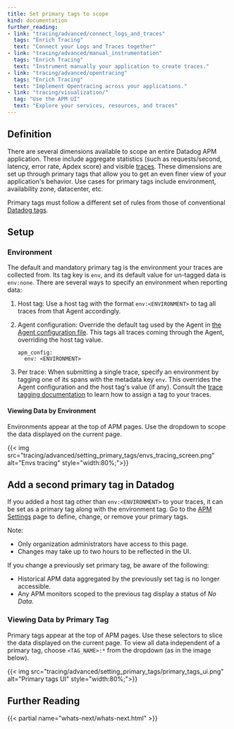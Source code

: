 ```yaml
---
title: Set primary tags to scope
kind: documentation
further_reading:
- link: "tracing/advanced/connect_logs_and_traces"
  tags: "Enrich Tracing"
  text: "Connect your Logs and Traces together"
- link: "tracing/advanced/manual_instrumentation"
  tags: "Enrich Tracing"
  text: "Instrument manually your application to create traces."
- link: "tracing/advanced/opentracing"
  tags: "Enrich Tracing"
  text: "Implement Opentracing across your applications."
- link: "tracing/visualization/"
  tag: "Use the APM UI"
  text: "Explore your services, resources, and traces"
---
```


## Definition

There are several dimensions available to scope an entire Datadog APM application. These include aggregate statistics (such as requests/second, latency, error rate, Apdex score) and visible [traces][1]. These dimensions are set up through primary tags that allow you to get an even finer view of your application's behavior. Use cases for primary tags include environment, availability zone, datacenter, etc.

Primary tags must follow a different set of rules from those of conventional [Datadog tags][2].

## Setup
### Environment

The default and mandatory primary tag is the environment your traces are collected from. Its tag key is `env`, and its default value for un-tagged data is `env:none`.
There are several ways to specify an environment when reporting data:

1. Host tag:
  Use a host tag with the format `env:<ENVIRONMENT>` to tag all traces from that Agent accordingly.

2. Agent configuration:
  Override the default tag used by the Agent in [the Agent configuration file][3]. This tags all traces coming through the Agent, overriding the host tag value.

    ```
    apm_config:
      env: <ENVIRONMENT>
    ```

3. Per trace:
  When submitting a single trace, specify an environment by tagging one of its spans with the metadata key `env`. This overrides the Agent configuration and the host tag's value (if any). Consult the [trace tagging documentation][4] to learn how to assign a tag to your traces.

#### Viewing Data by Environment

Environments appear at the top of APM pages. Use the dropdown to scope the data displayed on the current page.

{{< img src="tracing/advanced/setting_primary_tags/envs_tracing_screen.png" alt="Envs tracing"  style="width:80%;">}}

## Add a second primary tag in Datadog

If you added a host tag other than `env:<ENVIRONMENT>` to your traces, it can be set as a primary tag along with the environment tag. Go to the [APM Settings][5] page to define, change, or remove your primary tags.

Note:

* Only organization administrators have access to this page.
* Changes may take up to two hours to be reflected in the UI.

If you change a previously set primary tag, be aware of the following:

* Historical APM data aggregated by the previously set tag is no longer accessible.
* Any APM monitors scoped to the previous tag display a status of _No Data_.

### Viewing Data by Primary Tag

Primary tags appear at the top of APM pages. Use these selectors to slice the data displayed on the current page. To view all data independent of a primary tag, choose `<TAG_NAME>:*` from the dropdown (as in the image below).

{{< img src="tracing/advanced/setting_primary_tags/primary_tags_ui.png" alt="Primary tags UI"  style="width:80%;">}}


## Further Reading

{{< partial name="whats-next/whats-next.html" >}}

[1]: /tracing/visualization/#trace
[2]: /tagging
[3]: /agent/guide/agent-configuration-files/
[4]: /tagging/assigning_tags/#traces
[5]: https://app.datadoghq.com/apm/settings

